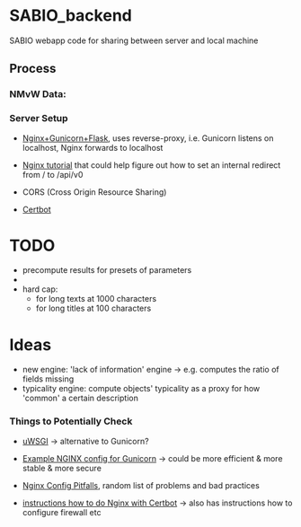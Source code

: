 # SABIO_backend
SABIO webapp code for sharing between server and local machine



## Process

### NMvW Data:




### Server Setup

 - [Nginx+Gunicorn+Flask](https://dev.to/chand1012/how-to-host-a-flask-server-with-gunicorn-and-https-942), uses reverse-proxy, i.e. Gunicorn listens on localhost, Nginx forwards to localhost

 - [Nginx tutorial](https://docs.nginx.com/nginx/admin-guide/web-server/reverse-proxy) that could help figure out how to set an internal redirect from / to /api/v0

 - CORS (Cross Origin Resource Sharing)
 - [Certbot](https://certbot.eff.org/lets-encrypt/ubuntufocal-nginx)




# TODO 
 
 - precompute results for presets of parameters
 - 
 - hard cap:
   - for long texts at 1000 characters
   - for long titles at 100 characters



# Ideas

 - new engine: 'lack of information' engine -> e.g. computes the ratio of fields missing
 - typicality engine: compute objects' typicality as a proxy for how 'common' a certain description








### Things to Potentially Check


 - [uWSGI](https://uwsgi-docs.readthedocs.io/en/latest/index.html0) -> alternative to Gunicorn?

 - [Example NGINX config for Gunicorn](https://docs.gunicorn.org/en/stable/deploy.html) -> could be more efficient & more stable & more secure

 - [Nginx Config Pitfalls](https://www.nginx.com/resources/wiki/start/topics/tutorials/config_pitfalls/), random list of problems and bad practices

 - [instructions how to do Nginx with Certbot](https://www.digitalocean.com/community/tutorials/how-to-secure-nginx-with-let-s-encrypt-on-ubuntu-18-04) -> also has instructions how to configure firewall etc






